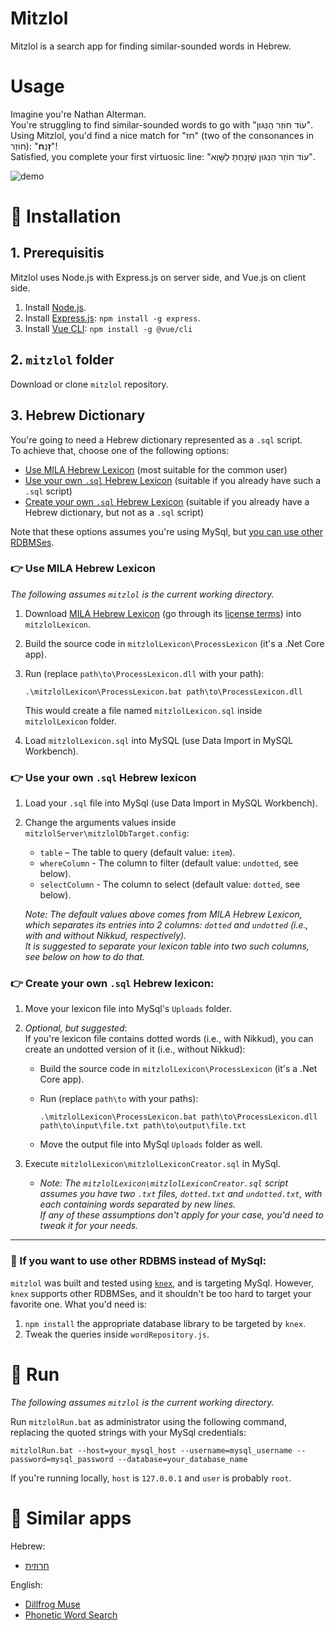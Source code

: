 # Mitzlol 
Mitzlol is a search app for finding similar-sounded words in Hebrew.

# Usage
Imagine you're Nathan Alterman.  
You're struggling to find similar-sounded words to go with "עוֹד חוֹזֵר הַנִּגּוּן".   
Using Mitzlol, you'd find a nice match for "חז" (two of the consonances in חוֹזֵר): "**זָ**נַ**ח**"!  
Satisfied, you complete your first virtuosic line: "עוֹד חוֹזֵר הַנִּגּוּן שֶׁזָּנַחְתָּ לַשָּׁוְא".  

 ![demo](demo/demo.gif)

# :wrench: Installation
## 1. Prerequisitis 
Mitzlol uses Node.js with Express.js on server side, and Vue.js on client side.
1. Install [Node.js](https://nodejs.org/en/).
2. Install [Express.js](https://expressjs.com/): `npm install -g express`.
3. Install [Vue CLI](https://cli.vuejs.org/guide/installation.html): `npm install -g @vue/cli`

## 2. `mitzlol` folder
Download or clone `mitzlol` repository.

## 3. Hebrew Dictionary
You're going to need a Hebrew dictionary represented as a `.sql` script.  
To achieve that, choose one of the following options:

- [Use MILA Hebrew Lexicon](https://github.com/HeyJude1/mitzlol#point_right-use-mila-hebrew-lexicon) (most suitable for the common user)
- [Use your own `.sql` Hebrew Lexicon](https://github.com/HeyJude1/mitzlol#point_right-use-your-own-sql-hebrew-lexicon) (suitable if you already have such a `.sql` script)
- [Create your own `.sql` Hebrew Lexicon](https://github.com/HeyJude1/mitzlol#point_right-create-your-own-sql-hebrew-lexicon) (suitable if you already have a Hebrew dictionary, but not as a `.sql` script)
 
Note that these options assumes you're using MySql, but [you can use other RDBMSes](https://github.com/HeyJude1/mitzlol#wrench-if-you-want-to-use-other-rdbms-instead-of-mysql).
 
###  :point_right: Use MILA Hebrew Lexicon
*The following assumes `mitzlol` is the current working directory.* 
1. Download [MILA Hebrew Lexicon](https://yeda.cs.technion.ac.il:8443/corpus/software/files/lexicon.zip) (go through its [license terms](https://yeda.cs.technion.ac.il/resources_lexicons_mila.html)) into `mitzlolLexicon`.
2. Build the source code in `mitzlolLexicon\ProcessLexicon` (it's a .Net Core app).
3. Run (replace `path\to\ProcessLexicon.dll` with your path):  

       .\mitzlolLexicon\ProcessLexicon.bat path\to\ProcessLexicon.dll
            
   This would create a file named `mitzlolLexicon.sql` inside `mitzlolLexicon` folder.
4. Load `mitzlolLexicon.sql` into MySQL (use Data Import in MySQL Workbench).

### :point_right: Use your own `.sql` Hebrew lexicon

 1. Load your `.sql` file into MySql (use Data Import in MySQL Workbench).
 2. Change the arguments values inside `mitzlolServer\mitzlolDbTarget.config`: 
 
     * `table` – The table to query (default value: `item`).
     * `whereColumn` - The column to filter (default value: `undotted`, see below).  
     * `selectColumn` - The column to select (default value: `dotted`, see below). 
 
    *Note: The default values above comes from MILA Hebrew Lexicon, which separates its entries into 2 columns: `dotted` and `undotted` (i.e., with and without Nikkud, respectively).  
    It is suggested to separate your lexicon table into two such columns, see below on how to do that.*
     

### :point_right: Create your own `.sql` Hebrew lexicon:
1. Move your lexicon file into MySql's `Uploads` folder.
2. *Optional, but suggested*:  
      If you're lexicon file contains dotted words (i.e., with Nikkud), you can create an undotted version of it (i.e., without Nikkud):
     - Build the source code in `mitzlolLexicon\ProcessLexicon` (it's a .Net Core app).
     -  Run (replace `path\to` with your paths):
   
            .\mitzlolLexicon\ProcessLexicon.bat path\to\ProcessLexicon.dll path\to\input\file.txt path\to\output\file.txt
  
   - Move the output file into MySql `Uploads` folder as well.
   
3. Execute `mitzlolLexicon\mitzlolLexiconCreator.sql` in MySql.
    * *Note: The `mitzlolLexicon\mitzlolLexiconCreator.sql` script assumes you have two `.txt` files, `dotted.txt` and `undotted.txt`, with each containing words separated by new lines.  
      If any of these assumptions don't apply for your case, you'd need to tweak it for your needs.*

---
     
### :hammer: If you want to use other RDBMS instead of MySql:
`mitzlol` was built and tested using [`knex`](http://knexjs.org/), and is targeting MySql. 
However, `knex` supports other RDBMSes, and it shouldn't be too hard to target your favorite one. 
What you'd need is:
1. `npm install` the appropriate database library to be targeted by `knex`.
2. Tweak the queries inside `wordRepository.js`.

    

# :rocket: Run
*The following assumes `mitzlol` is the current working directory.*

Run `mitzlolRun.bat` as administrator using the following command, replacing the quoted strings with your MySql credentials:
    
    mitzlolRun.bat --host=your_mysql_host --username=mysql_username --password=mysql_password --database=your_database_name 

If you're running locally, `host` is `127.0.0.1` and `user` is probably `root`.

# :link: Similar apps
Hebrew:
- [חרוזית](https://wordplay.dicta.org.il/)  

English:
- [Dillfrog Muse](https://muse.dillfrog.com/)
- [Phonetic Word Search](http://www.benbriedis.com/phonetic/search.php)
